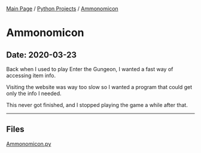 [Main Page](/) / [Python Projects](/python) / [Ammonomicon](/python/2020-03-23_Ammonomicon)

# Ammonomicon

## Date: 2020-03-23

Back when I used to play Enter the Gungeon, I wanted a fast way of accessing item info.

Visiting the website was way too slow so I wanted a program that could get only the info I needed.

This never got finished, and I stopped playing the game a while after that.

-----

## Files

[Ammonomicon.py](Ammonomicon.py)